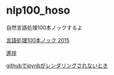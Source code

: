 # nlp100_hoso

自然言語処理100本ノックするよ

[言語処理100本ノック 2015](http://www.cl.ecei.tohoku.ac.jp/nlp100/)

[進捗](https://github.com/smartnova/19-allhands/issues/2)

[githubでipynbがレンダリングされないとき](https://nbviewer.jupyter.org/github/natsuhoso/nlp100_hoso/tree/master/)